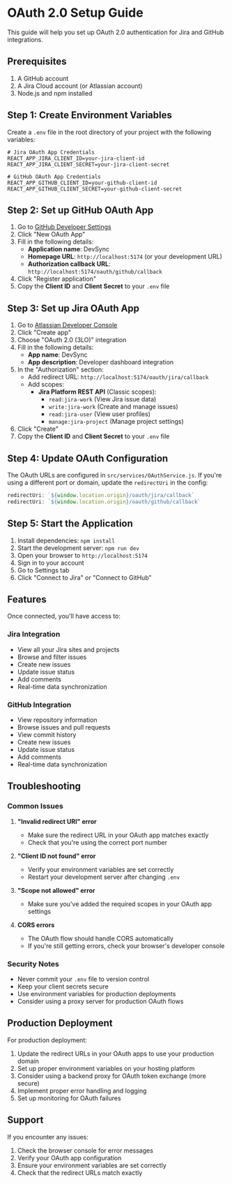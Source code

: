 # OAuth 2.0 Setup Guide

This guide will help you set up OAuth 2.0 authentication for Jira and GitHub integrations.

## Prerequisites

1. A GitHub account
2. A Jira Cloud account (or Atlassian account)
3. Node.js and npm installed

## Step 1: Create Environment Variables

Create a `.env` file in the root directory of your project with the following variables:

```env
# Jira OAuth App Credentials
REACT_APP_JIRA_CLIENT_ID=your-jira-client-id
REACT_APP_JIRA_CLIENT_SECRET=your-jira-client-secret

# GitHub OAuth App Credentials
REACT_APP_GITHUB_CLIENT_ID=your-github-client-id
REACT_APP_GITHUB_CLIENT_SECRET=your-github-client-secret
```

## Step 2: Set up GitHub OAuth App

1. Go to [GitHub Developer Settings](https://github.com/settings/developers)
2. Click "New OAuth App"
3. Fill in the following details:
   - **Application name**: DevSync
   - **Homepage URL**: `http://localhost:5174` (or your development URL)
   - **Authorization callback URL**: `http://localhost:5174/oauth/github/callback`
4. Click "Register application"
5. Copy the **Client ID** and **Client Secret** to your `.env` file

## Step 3: Set up Jira OAuth App

1. Go to [Atlassian Developer Console](https://developer.atlassian.com/console/myapps/)
2. Click "Create app"
3. Choose "OAuth 2.0 (3LO)" integration
4. Fill in the following details:
   - **App name**: DevSync
   - **App description**: Developer dashboard integration
5. In the "Authorization" section:
   - Add redirect URL: `http://localhost:5174/oauth/jira/callback`
   - Add scopes:
     - **Jira Platform REST API** (Classic scopes):
       - `read:jira-work` (View Jira issue data)
       - `write:jira-work` (Create and manage issues)
       - `read:jira-user` (View user profiles)
       - `manage:jira-project` (Manage project settings)
6. Click "Create"
7. Copy the **Client ID** and **Client Secret** to your `.env` file

## Step 4: Update OAuth Configuration

The OAuth URLs are configured in `src/services/OAuthService.js`. If you're using a different port or domain, update the `redirectUri` in the config:

```javascript
redirectUri: `${window.location.origin}/oauth/jira/callback`
redirectUri: `${window.location.origin}/oauth/github/callback`
```

## Step 5: Start the Application

1. Install dependencies: `npm install`
2. Start the development server: `npm run dev`
3. Open your browser to `http://localhost:5174`
4. Sign in to your account
5. Go to Settings tab
6. Click "Connect to Jira" or "Connect to GitHub"

## Features

Once connected, you'll have access to:

### Jira Integration
- View all your Jira sites and projects
- Browse and filter issues
- Create new issues
- Update issue status
- Add comments
- Real-time data synchronization

### GitHub Integration
- View repository information
- Browse issues and pull requests
- View commit history
- Create new issues
- Update issue status
- Add comments
- Real-time data synchronization

## Troubleshooting

### Common Issues

1. **"Invalid redirect URI" error**
   - Make sure the redirect URL in your OAuth app matches exactly
   - Check that you're using the correct port number

2. **"Client ID not found" error**
   - Verify your environment variables are set correctly
   - Restart your development server after changing `.env`

3. **"Scope not allowed" error**
   - Make sure you've added the required scopes in your OAuth app settings

4. **CORS errors**
   - The OAuth flow should handle CORS automatically
   - If you're still getting errors, check your browser's developer console

### Security Notes

- Never commit your `.env` file to version control
- Keep your client secrets secure
- Use environment variables for production deployments
- Consider using a proxy server for production OAuth flows

## Production Deployment

For production deployment:

1. Update the redirect URLs in your OAuth apps to use your production domain
2. Set up proper environment variables on your hosting platform
3. Consider using a backend proxy for OAuth token exchange (more secure)
4. Implement proper error handling and logging
5. Set up monitoring for OAuth failures

## Support

If you encounter any issues:

1. Check the browser console for error messages
2. Verify your OAuth app configuration
3. Ensure your environment variables are set correctly
4. Check that the redirect URLs match exactly 